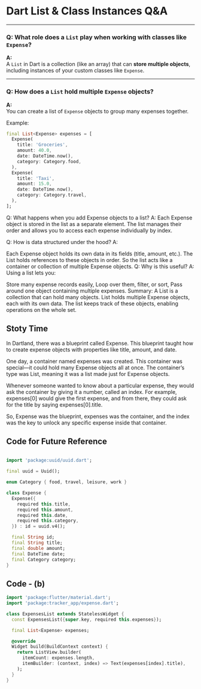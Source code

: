 # Dart List & Class Instances Q&A

---

### Q: What role does a `List` play when working with classes like `Expense`?

**A:**  
A `List` in Dart is a collection (like an array) that can **store multiple objects**, including instances of your custom classes like `Expense`.

---

### Q: How does a `List` hold multiple `Expense` objects?

**A:**  
You can create a list of `Expense` objects to group many expenses together.

Example:

```dart
final List<Expense> expenses = [
  Expense(
    title: 'Groceries',
    amount: 40.0,
    date: DateTime.now(),
    category: Category.food,
  ),
  Expense(
    title: 'Taxi',
    amount: 15.0,
    date: DateTime.now(),
    category: Category.travel,
  ),
];
```
Q: What happens when you add Expense objects to a list?
A:
Each Expense object is stored in the list as a separate element.
The list manages their order and allows you to access each expense individually by index.

Q: How is data structured under the hood?
A:

Each Expense object holds its own data in its fields (title, amount, etc.).
The List<Expense> holds references to these objects in order.
So the list acts like a container or collection of multiple Expense objects.
Q: Why is this useful?
A:
Using a list lets you:

Store many expense records easily,
Loop over them, filter, or sort,
Pass around one object containing multiple expenses.
Summary:
A List is a collection that can hold many objects.
List<Expense> holds multiple Expense objects, each with its own data.
The list keeps track of these objects, enabling operations on the whole set.

## Stoty Time 

In Dartland, there was a blueprint called Expense. This blueprint taught how to create expense objects with properties like title, amount, and date.

One day, a container named expenses was created. This container was special—it could hold many Expense objects all at once. The container’s type was List<Expense>, meaning it was a list made just for Expense objects.

Whenever someone wanted to know about a particular expense, they would ask the container by giving it a number, called an index. For example, expenses[0] would give the first expense, and from there, they could ask for the title by saying expenses[0].title.

So, Expense was the blueprint, expenses was the container, and the index was the key to unlock any specific expense inside that container.


## Code for Future Reference 

```Dart

import 'package:uuid/uuid.dart';

final uuid = Uuid();

enum Category { food, travel, leisure, work }

class Expense {
  Expense({
    required this.title,
    required this.amount,
    required this.date,
    required this.category,
  }) : id = uuid.v4();

  final String id;
  final String title;
  final double amount;
  final DateTime date;
  final Category category;
}


```

## Code - (b)

```dart
import 'package:flutter/material.dart';
import 'package:tracker_app/expense.dart';

class ExpensesList extends StatelessWidget {
  const ExpensesList({super.key, required this.expenses});

  final List<Expense> expenses;

  @override
  Widget build(BuildContext context) {
    return ListView.builder(
      itemCount: expenses.length,
      itemBuilder: (context, index) => Text(expenses[index].title),
    );
  }
}
```
